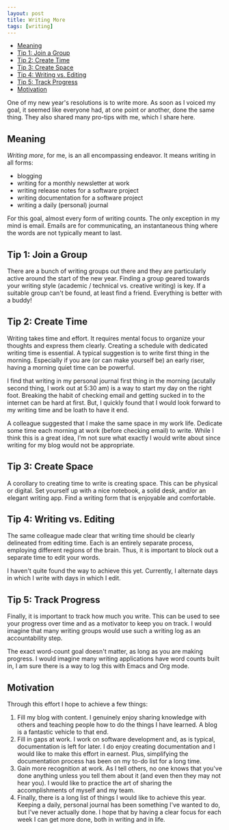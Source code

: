 ```yaml
---
layout: post
title: Writing More
tags: [writing]
---
```


- [Meaning](#org09876bb)
- [Tip 1: Join a Group](#orgc066b51)
- [Tip 2: Create Time](#orga99d80a)
- [Tip 3: Create Space](#orgf36bf32)
- [Tip 4: Writing vs. Editing](#org947b0d6)
- [Tip 5: Track Progress](#orgbffb30b)
- [Motivation](#org590c888)

One of my new year's resolutions is to write more.
As soon as I voiced my goal, it seemed like everyone had, at one point or another, done the same thing.
They also shared many pro-tips with me, which I share here.


<a id="org09876bb"></a>

## Meaning

*Writing more*, for me, is an all encompassing endeavor.
It means writing in all forms:

-   blogging
-   writing for a monthly newsletter at work
-   writing release notes for a software project
-   writing documentation for a software project
-   writing a daily (personal) journal

For this goal, almost every form of writing counts.
The only exception in my mind is email.
Emails are for communicating, an instantaneous thing where the words are not typically meant to last.


<a id="orgc066b51"></a>

## Tip 1: Join a Group

There are a bunch of writing groups out there and they are particularly active around the start of the new year.
Finding a group geared towards your writing style (academic / technical vs. creative writing) is key.
If a suitable group can't be found, at least find a friend.
Everything is better with a buddy!


<a id="orga99d80a"></a>

## Tip 2: Create Time

Writing takes time and effort.
It requires mental focus to organize your thoughts and express them clearly.
Creating a schedule with dedicated writing time is essential.
A typical suggestion is to write first thing in the morning.
Especially if you are (or can make yourself be) an early riser, having a morning quiet time can be powerful.

I find that writing in my personal journal first thing in the morning (acutally second thing, I work out at 5:30 am) is a way to start my day on the right foot.
Breaking the habit of checking email and getting sucked in to the internet can be hard at first.
But, I quickly found that I would look forward to my writing time and be loath to have it end.

A colleague suggested that I make the same space in my work life.
Dedicate some time each morning at work (before checking email) to write.
While I think this is a great idea, I'm not sure what exactly I would write about since writing for my blog would not be appropriate.


<a id="orgf36bf32"></a>

## Tip 3: Create Space

A corollary to creating time to write is creating space.
This can be physical or digital.
Set yourself up with a nice notebook, a solid desk, and/or an elegant writing app.
Find a writing form that is enjoyable and comfortable.


<a id="org947b0d6"></a>

## Tip 4: Writing vs. Editing

The same colleague made clear that writing time should be clearly delineated from editing time.
Each is an entirely separate process, employing different regions of the brain.
Thus, it is important to block out a separate time to edit your words.

I haven't quite found the way to achieve this yet.
Currently, I alternate days in which I write with days in which I edit.


<a id="orgbffb30b"></a>

## Tip 5: Track Progress

Finally, it is important to track how much you write.
This can be used to see your progress over time and as a motivator to keep you on track.
I would imagine that many writing groups would use such a writing log as an accountability step.

The exact word-count goal doesn't matter, as long as you are making progress.
I would imagine many writing applications have word counts built in, I am sure there is a way to log this with Emacs and Org mode.


<a id="org590c888"></a>

## Motivation

Through this effort I hope to achieve a few things:

1.  Fill my blog with content.
    I genuinely enjoy sharing knowledge with others and teaching people how to do the things I have learned.
    A blog is a fantastic vehicle to that end.
2.  Fill in gaps at work.
    I work on software development and, as is typical, documentation is left for later.
    I do enjoy creating documentation and I would like to make this effort in earnest.
    Plus, simplifying the documentation process has been on my to-do list for a long time.
3.  Gain more recognition at work.
    As I tell others, no one knows that you've done anything unless you tell them about it (and even then they may not hear you).
    I would like to practice the art of sharing the accomplishments of myself and my team.
4.  Finally, there is a long list of things I would like to achieve this year.
    Keeping a daily, personal journal has been something I've wanted to do, but I've never actually done.
    I hope that by having a clear focus for each week I can get more done, both in writing and in life.
